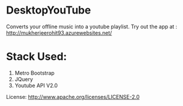 DesktopYouTube
==============

Converts your offline music into a youtube playlist.
Try out the app at :  http://mukherjeerohit93.azurewebsites.net/

Stack Used:
==============
<ol>
<li>Metro Bootstrap</li>
<li>JQuery</li>
<li>Youtube API V2.0</li>
</ol>
<div></div>

License: http://www.apache.org/licenses/LICENSE-2.0
